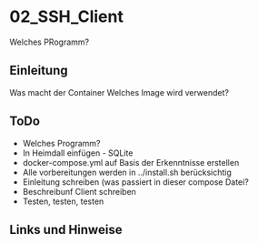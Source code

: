 
# 02_SSH_Client

Welches PRogramm?


## Einleitung

Was macht der Container
Welches Image wird verwendet?


## ToDo

* Welches Programm?
* In Heimdall einfügen - SQLite
* docker-compose.yml auf Basis der Erkenntnisse erstellen
* Alle vorbereitungen werden in ../install.sh berücksichtig
* Einleitung schreiben (was passiert in dieser compose Datei?
* Beschreibunf Client schreiben
* Testen, testen, testen


## Links und Hinweise
